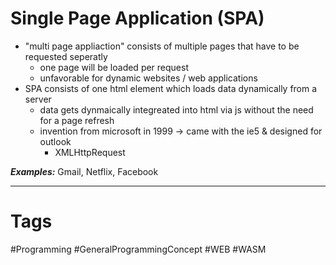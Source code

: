 # Single Page Application (SPA)

- "multi page appliaction" consists of multiple pages that have to be requested seperatly
	- one page will be loaded per request
	- unfavorable for dynamic websites / web applications
- SPA consists of one html element which loads data dynamically from a server
	- data gets dynmaically integreated into html via js without the need for a page refresh
	- invention from microsoft in 1999 -> came with the ie5 & designed for outlook
		- XMLHttpRequest

***Examples:*** Gmail, Netflix, Facebook

***

# Tags

#Programming #GeneralProgrammingConcept #WEB #WASM